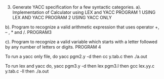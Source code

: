 3. Generate YACC specification for a few syntactic categories.
a). Implementation of Calculator using LEX and YACC
PROGRAM 1 USING LEX AND YACC
PROGRAM 2 USING YACC ONLY

b). Program to recognize a valid arithmetic expression that uses operator +, – , * and /.
PROGRAM3

c). Program to recognize a valid variable which starts with a letter followed by any number of letters or digits.
PROGRAM 4



To run a yacc only file, do
yacc pgm2.y -d then
cc y.tab.c then
./a.out

To run lex and yacc do,
yacc pgm3.y -d then
lex pgm3.l then
gcc lex.yy.c y.tab.c -ll then
./a.out
